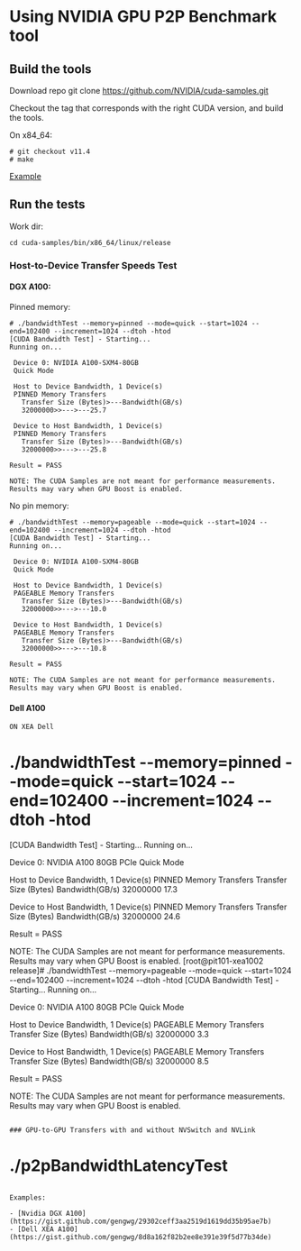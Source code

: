 # Using NVIDIA GPU P2P Benchmark tool

## Build the tools

Download repo git clone https://github.com/NVIDIA/cuda-samples.git

Checkout the tag that corresponds with the right CUDA version, and build the tools.

On x84_64:

```
# git checkout v11.4
# make
```

[Example](https://gist.github.com/gengwg/a3f68aa6ecb18833b1fb8f288bebd38a)

## Run the tests

Work dir:

```
cd cuda-samples/bin/x86_64/linux/release
```

### Host-to-Device Transfer Speeds Test

#### DGX A100:

Pinned memory:

```
# ./bandwidthTest --memory=pinned --mode=quick --start=1024 --end=102400 --increment=1024 --dtoh -htod
[CUDA Bandwidth Test] - Starting...
Running on...

 Device 0: NVIDIA A100-SXM4-80GB
 Quick Mode

 Host to Device Bandwidth, 1 Device(s)
 PINNED Memory Transfers
   Transfer Size (Bytes)>---Bandwidth(GB/s)
   32000000>>--->---25.7

 Device to Host Bandwidth, 1 Device(s)
 PINNED Memory Transfers
   Transfer Size (Bytes)>---Bandwidth(GB/s)
   32000000>>--->---25.8

Result = PASS

NOTE: The CUDA Samples are not meant for performance measurements. Results may vary when GPU Boost is enabled.
```

No pin memory:

```
# ./bandwidthTest --memory=pageable --mode=quick --start=1024 --end=102400 --increment=1024 --dtoh -htod
[CUDA Bandwidth Test] - Starting...
Running on...

 Device 0: NVIDIA A100-SXM4-80GB
 Quick Mode

 Host to Device Bandwidth, 1 Device(s)
 PAGEABLE Memory Transfers
   Transfer Size (Bytes)>---Bandwidth(GB/s)
   32000000>>--->---10.0

 Device to Host Bandwidth, 1 Device(s)
 PAGEABLE Memory Transfers
   Transfer Size (Bytes)>---Bandwidth(GB/s)
   32000000>>--->---10.8

Result = PASS

NOTE: The CUDA Samples are not meant for performance measurements. Results may vary when GPU Boost is enabled.
```

#### Dell A100

```
ON XEA Dell

```
# ./bandwidthTest --memory=pinned --mode=quick --start=1024 --end=102400 --increment=1024 --dtoh -htod
[CUDA Bandwidth Test] - Starting...
Running on...

 Device 0: NVIDIA A100 80GB PCIe
 Quick Mode

 Host to Device Bandwidth, 1 Device(s)
 PINNED Memory Transfers
   Transfer Size (Bytes)	Bandwidth(GB/s)
   32000000			17.3

 Device to Host Bandwidth, 1 Device(s)
 PINNED Memory Transfers
   Transfer Size (Bytes)	Bandwidth(GB/s)
   32000000			24.6

Result = PASS

NOTE: The CUDA Samples are not meant for performance measurements. Results may vary when GPU Boost is enabled.
[root@pit101-xea1002 release]# ./bandwidthTest --memory=pageable --mode=quick --start=1024 --end=102400 --increment=1024 --dtoh -htod
[CUDA Bandwidth Test] - Starting...
Running on...

 Device 0: NVIDIA A100 80GB PCIe
 Quick Mode

 Host to Device Bandwidth, 1 Device(s)
 PAGEABLE Memory Transfers
   Transfer Size (Bytes)	Bandwidth(GB/s)
   32000000			3.3

 Device to Host Bandwidth, 1 Device(s)
 PAGEABLE Memory Transfers
   Transfer Size (Bytes)	Bandwidth(GB/s)
   32000000			8.5

Result = PASS

NOTE: The CUDA Samples are not meant for performance measurements. Results may vary when GPU Boost is enabled.
```

### GPU-to-GPU Transfers with and without NVSwitch and NVLink

```
# ./p2pBandwidthLatencyTest
```

Examples:

- [Nvidia DGX A100](https://gist.github.com/gengwg/29302ceff3aa2519d1619dd35b95ae7b)
- [Dell XEA A100](https://gist.github.com/gengwg/8d8a162f82b2ee8e391e39f5d77b34de)
